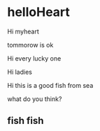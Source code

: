 # helloHeart

Hi myheart

tommorow is ok

Hi every lucky one

Hi ladies

Hi this is a good fish from sea

what do you think?

## fish fish
